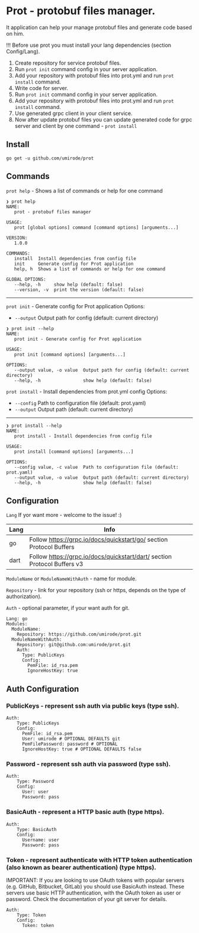 # Prot - protobuf files manager.

It application can help your manage protobuf files and generate code based on him.

!!! Before use prot you must install your lang dependencies (section Config/Lang).

1. Create repository for service protobuf files.
2. Run `prot init` command config in your server application.
3. Add your repository with protobuf files into prot.yml and run `prot install` command.
4. Write code for server.
5. Run `prot init` command config in your server application.
6. Add your repository with protobuf files into prot.yml and run `prot install` command.
7. Use generated grpc client in your client service.
8. Now after update protobuf files you can update generated code for grpc server and client by one command - `prot install`

## Install

`go get -u github.com/umirode/prot`

## Commands

`prot help` - Shows a list of commands or help for one command

```
❯ prot help
NAME:
   prot - protobuf files manager

USAGE:
   prot [global options] command [command options] [arguments...]

VERSION:
   1.0.0

COMMANDS:
   install  Install dependencies from config file
   init     Generate config for Prot application
   help, h  Shows a list of commands or help for one command

GLOBAL OPTIONS:
   --help, -h     show help (default: false)
   --version, -v  print the version (default: false)
```

------

`prot init` - Generate config for Prot application
Options:
* `--output` Output path for config (default: current directory)

```
❯ prot init --help
NAME:
   prot init - Generate config for Prot application

USAGE:
   prot init [command options] [arguments...]

OPTIONS:
   --output value, -o value  Output path for config (default: current directory)
   --help, -h                show help (default: false)
```

`prot install` - Install dependencies from prot.yml config
Options:
* `--config` Path to configuration file (default: prot.yaml)
* `--output` Output path (default: current directory)

------

```
❯ prot install --help                                                                                                          
NAME:
   prot install - Install dependencies from config file

USAGE:
   prot install [command options] [arguments...]

OPTIONS:
   --config value, -c value  Path to configuration file (default: prot.yaml)
   --output value, -o value  Output path (default: current directory)
   --help, -h                show help (default: false)
```

## Configuration
`Lang` If yor want more - welcome to the issue! :)

|  Lang  | Info |
| ------ | ---- |
| go     | Follow https://grpc.io/docs/quickstart/go/ section Protocol Buffers      |
| dart   | Follow https://grpc.io/docs/quickstart/dart/ section Protocol Buffers v3 |

`ModuleName` or `ModuleNameWithAuth` - name for module.

`Repository` - link for your repository (ssh or https, depends on the type of authorization).

`Auth` - optional parameter, if your want auth for git.

```
Lang: go
Modules:
  ModuleName:
    Repository: https://github.com/umirode/prot.git
  ModuleNameWithAuth:
    Repository: git@github.com:umirode/prot.git
    Auth:
      Type: PublicKeys
      Config:
        PemFile: id_rsa.pem
        IgnoreHostKey: true

```

## Auth Configuration

### PublicKeys - represent ssh auth via public keys (type ssh).
```
Auth:
    Type: PublicKeys
    Config:
      PemFile: id_rsa.pem
      User: umirode # OPTIONAL DEFAULTS git
      PemFilePassword: password # OPTIONAL
      IgnoreHostKey: true # OPTIONAL DEFAULTS false
```

### Password - represent ssh auth via password (type ssh).
```
Auth:
    Type: Password
    Config:
      User: user
      Password: pass
```

### BasicAuth - represent a HTTP basic auth (type https).
```
Auth:
    Type: BasicAuth
    Config:
      Username: user
      Password: pass
```

### Token - represent authenticate with HTTP token authentication (also known as bearer authentication) (type https).

IMPORTANT: If you are looking to use OAuth tokens with popular servers (e.g.
GitHub, Bitbucket, GitLab) you should use BasicAuth instead. These servers
use basic HTTP authentication, with the OAuth token as user or password.
Check the documentation of your git server for details.

```
Auth:
    Type: Token
    Config:
      Token: token
```

